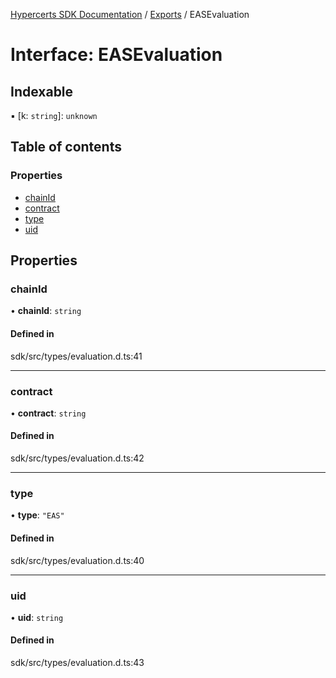 [Hypercerts SDK Documentation](../README.md) / [Exports](../modules.md) / EASEvaluation

# Interface: EASEvaluation

## Indexable

▪ [k: `string`]: `unknown`

## Table of contents

### Properties

- [chainId](EASEvaluation.md#chainid)
- [contract](EASEvaluation.md#contract)
- [type](EASEvaluation.md#type)
- [uid](EASEvaluation.md#uid)

## Properties

### chainId

• **chainId**: `string`

#### Defined in

sdk/src/types/evaluation.d.ts:41

---

### contract

• **contract**: `string`

#### Defined in

sdk/src/types/evaluation.d.ts:42

---

### type

• **type**: `"EAS"`

#### Defined in

sdk/src/types/evaluation.d.ts:40

---

### uid

• **uid**: `string`

#### Defined in

sdk/src/types/evaluation.d.ts:43
